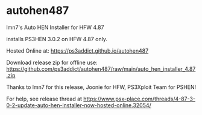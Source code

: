 # autohen487
lmn7's Auto HEN Installer for HFW 4.87

installs PS3HEN 3.0.2 on HFW 4.87 only.

Hosted Online at: https://ps3addict.github.io/autohen487

Download release zip for offline use: https://github.com/ps3addict/autohen487/raw/main/auto_hen_installer_4.87.zip

Thanks to lmn7 for this release, Joonie for HFW, PS3Xploit Team for PSHEN!

For help, see release thread at https://www.psx-place.com/threads/4-87-3-0-2-update-auto-hen-installer-now-hosted-online.32054/
